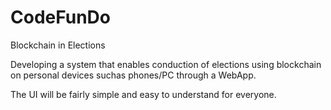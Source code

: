 # CodeFunDo
Blockchain in Elections

Developing a system that enables conduction of elections using blockchain on personal devices suchas phones/PC through a WebApp.

The UI will be fairly simple and easy to understand for everyone.
